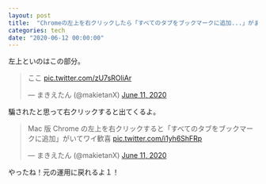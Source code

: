 ```yaml
---
layout: post
title:  "Chromeの左上を右クリックしたら「すべてのタブをブックマークに追加...」がまだ生きていた"
categories: tech
date: "2020-06-12 00:00:00"
---
```


左上といのはこの部分。

<blockquote class="twitter-tweet tw-align-center" data-conversation="none"><p lang="ja" dir="ltr">ここ <a href="https://t.co/zU7sROliAr">pic.twitter.com/zU7sROliAr</a></p>&mdash; まきえたん (@makietanX) <a href="https://twitter.com/makietanX/status/1270885792995356673?ref_src=twsrc%5Etfw">June 11, 2020</a></blockquote> <script async src="https://platform.twitter.com/widgets.js" charset="utf-8"></script>

騙されたと思って右クリックすると出てくるよ。

<blockquote class="twitter-tweet tw-align-center"><p lang="ja" dir="ltr">Mac 版 Chrome の左上を右クリックすると「すべてのタブをブックマークに追加」がいてワイ歓喜 <a href="https://t.co/i1yh6ShFRp">pic.twitter.com/i1yh6ShFRp</a></p>&mdash; まきえたん (@makietanX) <a href="https://twitter.com/makietanX/status/1270885385522999297?ref_src=twsrc%5Etfw">June 11, 2020</a></blockquote> <script async src="https://platform.twitter.com/widgets.js" charset="utf-8"></script>

やったね！元の運用に戻れるよ１！
